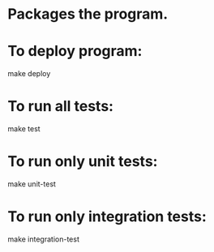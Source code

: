 Packages the program.
=====================


To deploy program:
===
make deploy


To run all tests:
===
make test


To run only unit tests:
===
make unit-test


To run only integration tests:
===
make integration-test
